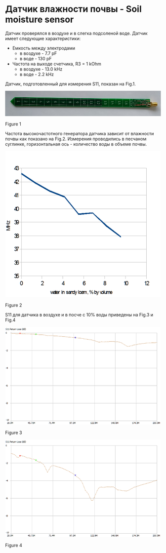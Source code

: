 # Датчик влажности почвы - Soil moisture sensor

Датчик проверялся в воздухе и в слегка подсоленой воде. Датчик имеет следующие характеристики:
  * Емкость между электродами
    * в воздухе - 7.7 pF
    * в воде - 130 pF
  * Частота на выходе счетчика, R3 = 1 kOhm 
    * в воздухе - 13.0 kHz
    * в воде - 2.2 kHz

Датчик, подготовленный для измерения S11, показан на Fig.1.

![Figure 1](https://github.com/akouz/Soil_moisture/blob/master/Sensor/S11.jpg)

Figure 1

Частота высокочастотного генератора датчика зависит от влажности почвы как показано на Fig.2. Измерения проводились в песчаном суглинке, горизонтальная ось - количество воды в объеме почвы.

![Figure 2](https://github.com/akouz/Soil_moisture/blob/master/Sensor/Freq_vs_water.png)

Figure 2

S11 для датчика в воздухе и в посче с 10% воды приведены на Fig.3 и Fig.4

![Figure 3](https://github.com/akouz/Soil_moisture/blob/master/Sensor/S11_air.png)

Figure 3

![Figure 4](https://github.com/akouz/Soil_moisture/blob/master/Sensor/S11_soil.png)

Figure 4
